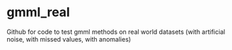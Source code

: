 # gmml_real
Github for code to test gmml methods on real world datasets (with artificial noise, with missed values, with anomalies)
